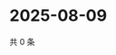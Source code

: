 # 2025-08-09

共 0 条

<!-- BEGIN ZHIHUQUESTIONS -->
<!-- 最后更新时间 Sat Aug 09 2025 05:10:55 GMT+0800 (China Standard Time) -->

<!-- END ZHIHUQUESTIONS -->
